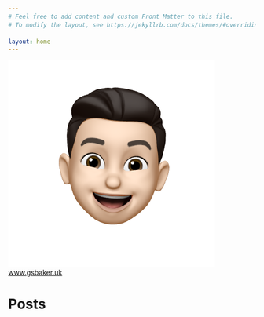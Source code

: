 ```yaml
---
# Feel free to add content and custom Front Matter to this file.
# To modify the layout, see https://jekyllrb.com/docs/themes/#overriding-theme-defaults

layout: home
---
```


<a href="https://www.gsbaker.uk" id="www-link"><img src="/img/memoji.png" id="memoji" alt="Memoji"> www.gsbaker.uk</a>

# Posts